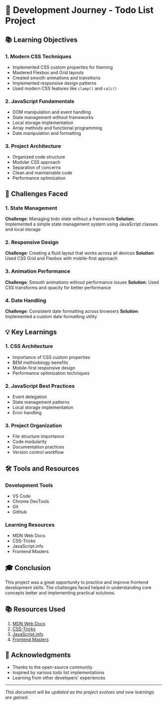 # 🚀 Development Journey - Todo List Project

## 📚 Learning Objectives

### 1. Modern CSS Techniques

- Implemented CSS custom properties for theming
- Mastered Flexbox and Grid layouts
- Created smooth animations and transitions
- Implemented responsive design patterns
- Used modern CSS features like `clamp()` and `calc()`

### 2. JavaScript Fundamentals

- DOM manipulation and event handling
- State management without frameworks
- Local storage implementation
- Array methods and functional programming
- Date manipulation and formatting

### 3. Project Architecture

- Organized code structure
- Modular CSS approach
- Separation of concerns
- Clean and maintainable code
- Performance optimization

## 🎯 Challenges Faced

### 1. State Management

**Challenge**: Managing todo state without a framework
**Solution**: Implemented a simple state management system using JavaScript classes and local storage

### 2. Responsive Design

**Challenge**: Creating a fluid layout that works across all devices
**Solution**: Used CSS Grid and Flexbox with mobile-first approach

### 3. Animation Performance

**Challenge**: Smooth animations without performance issues
**Solution**: Used CSS transforms and opacity for better performance

### 4. Date Handling

**Challenge**: Consistent date formatting across browsers
**Solution**: Implemented a custom date formatting utility

## 💡 Key Learnings

### 1. CSS Architecture

- Importance of CSS custom properties
- BEM methodology benefits
- Mobile-first responsive design
- Performance optimization techniques

### 2. JavaScript Best Practices

- Event delegation
- State management patterns
- Local storage implementation
- Error handling

### 3. Project Organization

- File structure importance
- Code modularity
- Documentation practices
- Version control workflow

## 🛠️ Tools and Resources

### Development Tools

- VS Code
- Chrome DevTools
- Git
- GitHub

### Learning Resources

- MDN Web Docs
- CSS-Tricks
- JavaScript.info
- Frontend Masters


## 🎓 Conclusion

This project was a great opportunity to practice and improve frontend development skills. The challenges faced helped in understanding core concepts better and implementing practical solutions.

## 📚 Resources Used

1. [MDN Web Docs](https://developer.mozilla.org/)
2. [CSS-Tricks](https://css-tricks.com/)
3. [JavaScript.info](https://javascript.info/)
4. [Frontend Masters](https://frontendmasters.com/)

## 🤝 Acknowledgments

- Thanks to the open-source community
- Inspired by various todo list implementations
- Learning from other developers' experiences

---

_This document will be updated as the project evolves and new learnings are gained._
